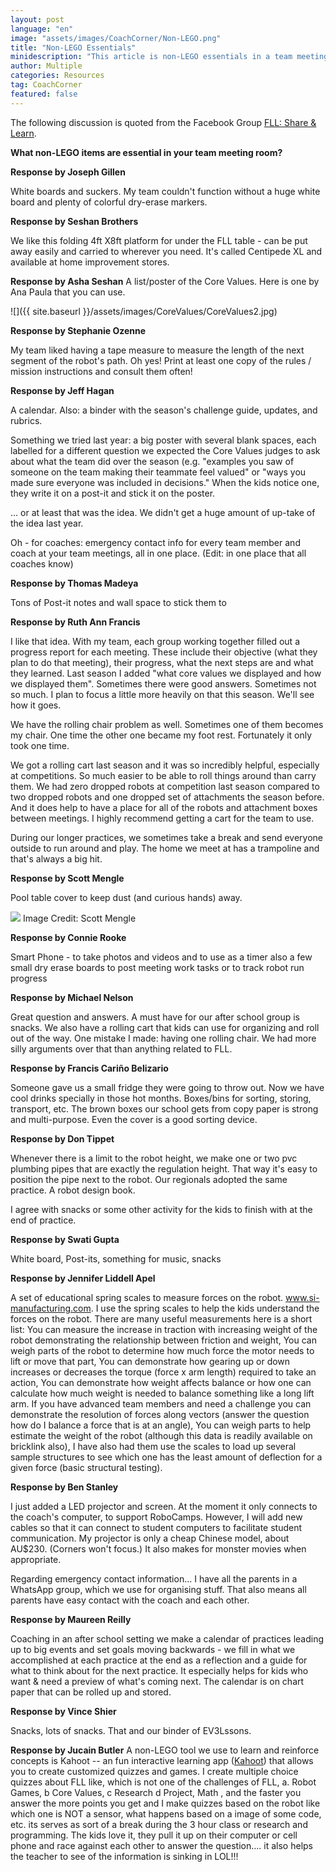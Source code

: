 ```yaml
---
layout: post
language: "en"
image: "assets/images/CoachCorner/Non-LEGO.png"
title: "Non-LEGO Essentials"
minidescription: "This article is non-LEGO essentials in a team meeting room."
author: Multiple
categories: Resources
tag: CoachCorner
featured: false
---
```


The following discussion is quoted from the Facebook Group <a href="https://www.facebook.com/groups/FLLShareandLearn/">FLL: Share & Learn</a>.

**What non-LEGO items are essential in your team meeting room?**

**Response by Joseph Gillen**

White boards and suckers. My team couldn't function without a huge white board and plenty of colorful dry-erase markers.

**Response by Seshan Brothers**

We like this folding 4ft X8ft platform for under the FLL table - can be put away easily and carried to wherever you need. It's called Centipede XL and available at home improvement stores.

**Response by Asha Seshan**
A list/poster of the Core Values. Here is one by Ana Paula that you can use.

![]({{ site.baseurl }}/assets/images/CoreValues/CoreValues2.jpg)

**Response by Stephanie Ozenne**

My team liked having a tape measure to measure the length of the next segment of the robot's path. Oh yes! Print at least one copy of the rules / mission instructions and consult them often!

**Response by Jeff Hagan**

A calendar. Also: a binder with the season's challenge guide, updates, and rubrics.  

Something we tried last year: a big poster with several blank spaces, each labelled for a different question we expected the Core Values judges to ask about what the team did over the season (e.g. "examples you saw of someone on the team making their teammate feel valued" or "ways you made sure everyone was included in decisions." When the kids notice one, they write it on a post-it and stick it on the poster.

... or at least that was the idea. We didn't get a huge amount of up-take of the idea last year.

Oh - for coaches: emergency contact info for every team member and coach at your team meetings, all in one place. (Edit: in one place that all coaches know)

**Response by Thomas Madeya**

 Tons of Post-it notes and wall space to stick them to

**Response by Ruth Ann Francis**

 I like that idea. With my team, each group working together filled out a progress report for each meeting. These include their objective (what they plan to do that meeting), their progress, what the next steps are and what they learned. Last season I added "what core values we displayed and how we displayed them". Sometimes there were good answers. Sometimes not so much. I plan to focus a little more heavily on that this season. We'll see how it goes.

We have the rolling chair problem as well. Sometimes one of them becomes my chair. One time the other one became my foot rest. Fortunately it only took one time.

We got a rolling cart last season and it was so incredibly helpful, especially at competitions. So much easier to be able to roll things around than carry them. We had zero dropped robots at competition last season compared to two dropped robots and one dropped set of attachments the season before. And it does help to have a place for all of the robots and attachment boxes between meetings. I highly recommend getting a cart for the team to use.

During our longer practices, we sometimes take a break and send everyone outside to run around and play. The home we meet at has a trampoline and that's always a big hit.

**Response by Scott Mengle**

Pool table cover to keep dust (and curious hands) away.

<img src="{{ site.baseurl }}/assets/images/CoachCorner/PoolTableCover.jpg" style="max-width: 100%" />
Image Credit: Scott Mengle

**Response by Connie Rooke**

Smart Phone - to take photos and videos and to use as a timer also a few small dry erase boards to post meeting work tasks or to track robot run progress

**Response by Michael Nelson**

Great question and answers. A must have for our after school group is snacks. We also have a rolling cart that kids can use for organizing and roll out of the way. One mistake I made: having one rolling chair. We had more silly arguments over that than anything related to FLL.

**Response by Francis Cariño Belizario**

Someone gave us a small fridge they were going to throw out. Now we have cool drinks specially in those hot months. Boxes/bins for sorting, storing, transport, etc. The brown boxes our school gets from copy paper is strong and multi-purpose. Even the cover is a good sorting device.

**Response by Don Tippet**

Whenever there is a limit to the robot height, we make one or two pvc plumbing pipes that are exactly the regulation height. That way it's easy to position the pipe next to the robot. Our regionals adopted the same practice. A robot design book.

I agree with snacks or some other activity for the kids to finish with at the end of practice.

**Response by Swati Gupta**

White board, Post-its, something for music, snacks


**Response by Jennifer Liddell Apel**

A set of educational spring scales to measure forces on the robot. www.si-manufacturing.com. I use the spring scales to help the kids understand the forces on the robot. There are many useful measurements here is a short list:  You can measure the increase in traction with increasing weight of the robot demonstrating the relationship between friction and weight, You can weigh parts of the robot to determine how much force the motor needs to lift or move that part, You can demonstrate how gearing up or down increases or decreases the torque (force x arm length) required to take an action, You can demonstrate how weight affects balance or how one can calculate how much weight is needed to balance something like a long lift arm. If you have advanced team members and need a challenge you can demonstrate the resolution of forces along vectors (answer the question how do I balance a force that is at an angle), You can weigh parts to help estimate the weight of the robot (although this data is readily available on bricklink also), I have also had them use the scales to load up several sample structures to see which one has the least amount of deflection for a given force (basic structural testing).

**Response by Ben Stanley**

I just added a LED projector and screen. At the moment it only connects to the coach's computer, to support RoboCamps. However, I will add new cables so that it can connect to student computers to facilitate student communication. My projector is only a cheap Chinese model, about AU$230. (Corners won't focus.) It also makes for monster movies when appropriate.

Regarding emergency contact information...
I have all the parents in a WhatsApp group, which we use for organising stuff. That also means all parents have easy contact with the coach and each other.

**Response by Maureen Reilly**

Coaching in an after school setting we make a calendar of practices leading up to big events and set goals moving backwards - we fill in what we accomplished at each practice at the end as a reflection and a guide for what to think about for the next practice. It especially helps for kids who want & need a preview of what's coming next. The calendar is on chart paper that can be rolled up and stored.

**Response by Vince Shier**

Snacks, lots of snacks. That and our binder of EV3Lssons.

**Response by Jucain Butler**
A non-LEGO tool we use to learn and reinforce concepts is Kahoot -- an fun interactive learning app (<a href="https://kahoot.com/">Kahoot</a>) that allows you to create customized quizzes and games. I create multiple choice quizzes about FLL like, which is not one of the challenges of FLL, a. Robot Games, b Core Values, c Research d Project, Math , and the faster you answer the more points you get and I make quizzes based on the robot like which one is NOT a sensor, what happens based on a image of some code, etc.  its serves as sort of a break during the 3 hour class or research and programming. The kids love it, they pull it up on their computer or cell phone and race against each other to answer the question.... it also helps the teacher to see of the information is sinking in LOL!!!
